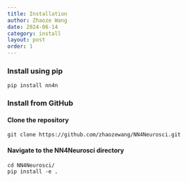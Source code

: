 ```yaml
---
title: Installation
author: Zhaoze Wang
date: 2024-06-14
category: install
layout: post
order: 1
---
```


### Install using pip
```
pip install nn4n
```

### Install from GitHub
#### Clone the repository
```
git clone https://github.com/zhaozewang/NN4Neurosci.git
```
#### Navigate to the NN4Neurosci directory
```
cd NN4Neurosci/
pip install -e .
```